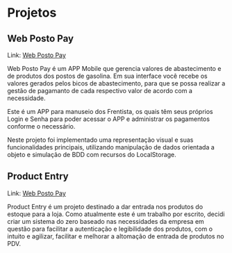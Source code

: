# Projetos

## Web Posto Pay

Link: [Web Posto Pay](https://hugoalbuquerque1993.github.io/Projetos/web_posto/index.html) 

Web Posto Pay é um APP Mobile que gerencia valores de abastecimento e de produtos dos postos de gasolina. Em sua interface você recebe os valores gerados pelos bicos de abastecimento, para que se possa realizar a gestão de pagamanto de cada respectivo valor de acordo com a necessidade.

Este é um APP para manuseio dos Frentista, os quais têm seus próprios Login e Senha para poder acessar o APP e administrar os pagamentos conforme o necessário.

Neste projeto foi implementado uma representação visual e suas funcionalidades principais, utilizando manipulação de dados orientada a objeto e simulação de BDD com recursos do LocalStorage.

## Product Entry

Link: [Web Posto Pay](https://hugoalbuquerque1993.github.io/Projetos/productEntry/index.html) 

Product Entry é um projeto destinado a dar entrada nos produtos do estoque para a loja. Como atualmente este é um trabalho por escrito, decidi criar um sistema do zero baseado nas necessidades da empresa em questão para facilitar a autenticação e legibilidade dos produtos, com o intuito e agilizar, facilitar e melhorar a altomação de entrada de produtos no PDV.